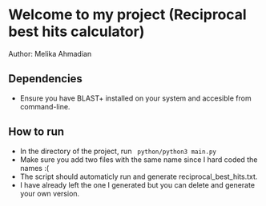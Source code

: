 # Welcome to my project (Reciprocal best hits calculator)
Author: Melika Ahmadian


## Dependencies
- Ensure you have BLAST+ installed on your system and accesible from command-line.

## How to run
- In the directory of the project, run ``` python/python3 main.py```
- Make sure you add two files with the same name since I hard coded the names :(
- The script should automaticly run and generate reciprocal_best_hits.txt.
- I have already left the one I generated but you can delete and generate your own version.